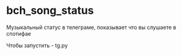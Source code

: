 # bch_song_status

Музыкальный статус в телеграме, показывает что вы слушаете в спотифае

Чтобы запустить - tg.py
